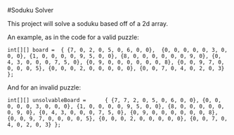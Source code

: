 #Soduku Solver

This project will solve a soduku based off of a 2d array.

An example, as in the code for a valid puzzle:

``int[][] board =  { {7, 0, 2, 0, 5, 0, 6, 0, 0}, 
                  {0, 0, 0, 0, 0, 3, 0, 0, 0},
                  {1, 0, 0, 0, 0, 9, 5, 0, 0},
                  {8, 0, 0, 0, 0, 0, 0, 9, 0},
                  {0, 4, 3, 0, 0, 0, 7, 5, 0},
                  {0, 9, 0, 0, 0, 0, 0, 0, 8},
                  {0, 0, 9, 7, 0, 0, 0, 0, 5},
                  {0, 0, 0, 2, 0, 0, 0, 0, 0},
                  {0, 0, 7, 0, 4, 0, 2, 0, 3} }; ``
                      

And for an invalid puzzle:

``int[][] unsolvableBoard =      { {7, 7, 2, 0, 5, 0, 6, 0, 0},
                                    {0, 0, 0, 0, 0, 3, 0, 0, 0},
                                    {1, 0, 0, 0, 0, 9, 5, 0, 0},
                                    {8, 0, 0, 0, 0, 0, 0, 9, 0},
                                    {0, 4, 3, 0, 0, 0, 7, 5, 0},
                                    {0, 9, 0, 0, 0, 0, 0, 0, 8},
                                    {0, 0, 9, 7, 0, 0, 0, 0, 5},
                                    {0, 0, 0, 2, 0, 0, 0, 0, 0},
                                    {0, 0, 7, 0, 4, 0, 2, 0, 3} }; ``
